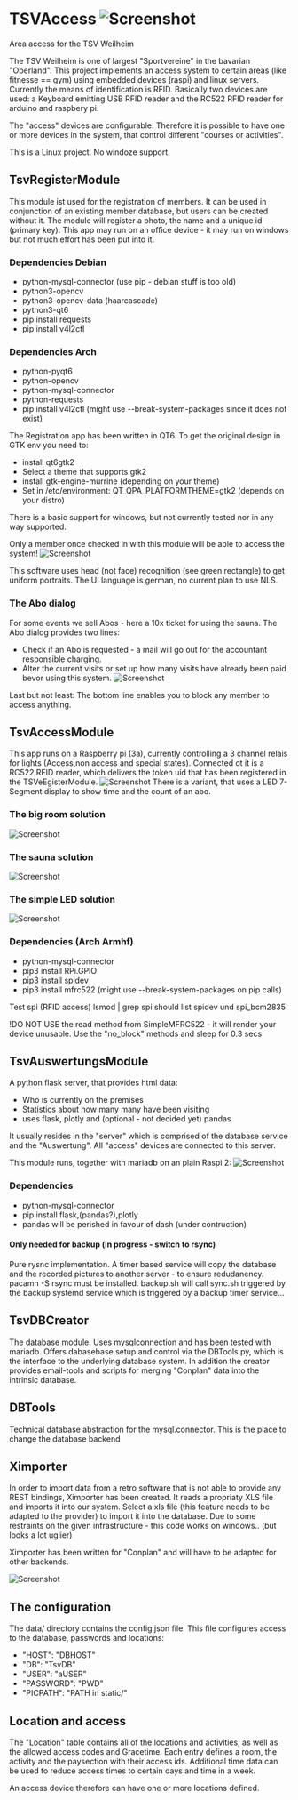 # TSVAccess  ![Screenshot](https://github.com/kanehekili/TSVAccess/blob/main/src/web/static/tsv_logo_100.png)
Area access for the TSV Weilheim

The TSV Weilheim is one of largest "Sportvereine" in the bavarian "Oberland". This project implements an access system to certain areas (like fitnesse == gym) using embedded devices (raspi) and linux servers. 
Currently the means of identification is RFID. Basically two devices are used: a Keyboard emitting USB RFID reader and the RC522 RFID reader for arduino and raspbery pi.

The "access" devices are configurable. Therefore it is possible to have one or more devices in the system, that control different "courses or activities".

This is a Linux project. No windoze support.

## TsvRegisterModule
This module ist used for the registration of members. It can be used in conjunction of an existing member database, but users can be created without it.
The module will register a photo, the name and a unique id (primary key). This app may run on an office device - it may run on windows but not much effort has been put into it. 

### Dependencies Debian
* python-mysql-connector (use pip - debian stuff is too old)
* python3-opencv
* python3-opencv-data (haarcascade)
* python3-qt6
* pip install requests
* pip install v4l2ctl

### Dependencies Arch
* python-pyqt6
* python-opencv
* python-mysql-connector
* python-requests
* pip install v4l2ctl (might use --break-system-packages since it does not exist)

The Registration app has been written in QT6. To get the original design in GTK env you need to:
* install qt6gtk2
* Select a theme that supports gtk2
* install gtk-engine-murrine (depending on your theme)
* Set in /etc/environment:
  QT_QPA_PLATFORMTHEME=gtk2
(depends on your distro)

There is a basic support for windows, but not currently tested nor in any way supported.

Only a member once checked in with this module will be able to access the system!
![Screenshot](https://github.com/kanehekili/TSVAccess/blob/main/Register.png)

This software uses head (not face) recognition (see green rectangle) to get uniform portraits. The UI language is german, no current plan to use NLS.

### The Abo dialog
For some events we sell Abos - here a 10x ticket for using the sauna. The Abo dialog provides two lines:
* Check if an Abo is requested - a mail will go out for the accountant responsible charging.
* Alter the current visits or set up how many visits have already been paid bevor using this system.
![Screenshot](https://github.com/kanehekili/TSVAccess/blob/main/Abodialog.png)

Last but not least: The bottom line enables you to block any member to access anything. 

## TsvAccessModule
This app runs on a Raspberry pi (3a), currently controlling a 3 channel relais for lights (Access,non access and special states). Connected ot it is a RC522 RFID reader, which delivers the token uid that has been registered in the TSVeEgisterModule.
![Screenshot](https://github.com/kanehekili/TSVAccess/blob/main/Hardware1.jpg)
There is a variant, that uses a LED 7-Segment display to show time and the count of an abo. 

### The big room solution
![Screenshot](https://github.com/kanehekili/TSVAccess/blob/main/ampel.jpg)

### The sauna solution
![Screenshot](https://github.com/kanehekili/TSVAccess/blob/main/Sauna.jpg)

### The simple LED solution
![Screenshot](https://github.com/kanehekili/TSVAccess/blob/main/SimpleAccess.png)

### Dependencies (Arch Armhf)
* python-mysql-connector
* pip3 install RPi.GPIO
* pip3 install spidev
* pip3 install mfrc522
(might use  --break-system-packages on pip calls)

Test spi (RFID access)
lsmod | grep spi
should list spidev und spi_bcm2835

!DO NOT USE the read method from SimpleMFRC522 - it will render your device unusable.  Use the "no_block" methods and sleep for 0.3 secs


## TsvAuswertungsModule 
A python flask server, that provides html data:
 * Who is currently on the premises
 * Statistics about how many many have been visiting
 * uses flask, plotly and (optional - not decided yet) pandas

It usually resides in the "server" which is comprised of the database service and the "Auswertung". All "access" devices are connected to this server.

This module runs, together with mariadb on an plain Raspi 2:
![Screenshot](https://github.com/kanehekili/TSVAccess/blob/main/server.jpg)


### Dependencies
* python-mysql-connector
* pip install flask,(pandas?),plotly
* pandas will be perished in favour of dash (under contruction)

#### Only needed for backup (in progress - switch to rsync)
Pure rysnc implementation.
A timer based service will copy the database and the recorded pictures to another server - to ensure redudanency. 
pacamn -S rsync must be installed.
backup.sh will call sync.sh triggered by the backup systemd service which is triggered by a backup timer service... 

## TsvDBCreator
The database module. Uses mysqlconnection and has been tested with mariadb. Offers dabasebase setup and control via the DBTools.py, which is the interface to the underlying database system.
In addition the creator provides email-tools and scripts for merging "Conplan" data into the intrinsic database.

## DBTools
Technical database abstraction for the mysql.connector. This is the place to change the database backend 

## Ximporter
In order to import data from a retro software that is not able to provide any REST bindings, Ximporter has been created. It reads a propriaty XLS file and imports it into our system. Select a xls file (this feature needs to be adapted to the provider) to import it into the database. 
Due to some restraints on the given infrastructure - this code works on windows.. (but looks a lot uglier)

Ximporter has been written for "Conplan" and will have to be adapted for other backends.

![Screenshot](https://github.com/kanehekili/TSVAccess/blob/main/Ximporter.png)


## The configuration
The data/ directory contains the config.json file. This file configures access to the database, passwords and locations:

 * "HOST": "DBHOST"
 * "DB": "TsvDB"
 * "USER": "aUSER"
 * "PASSWORD": "PWD"
 * "PICPATH": "PATH in static/"

## Location and access
The "Location" table contains all of the locations and activities, as well as the allowed access codes and Gracetime.
Each entry defines a room, the activity and the paysection with their access ids. Additional time data can be used to reduce access times to certain days and time in a week.

An access device therefore can have one or more locations defined.